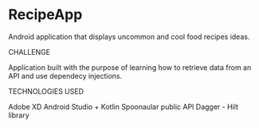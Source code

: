 # RecipeApp
Android application that displays uncommon and cool food recipes ideas.

CHALLENGE

Application built with the purpose of learning how to retrieve data from an API and use dependecy injections.

TECHNOLOGIES USED

Adobe XD
Android Studio + Kotlin
Spoonaular public API
Dagger - Hilt library
